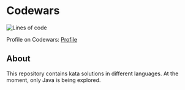 # Codewars
![Lines of code](https://img.shields.io/tokei/lines/github/iantato/Codewars%2FJava-Codewars)


Profile on Codewars: [Profile](https://www.codewars.com/users/iantato)
## About
This repository contains kata solutions in different languages. At the moment, only Java is being explored.
